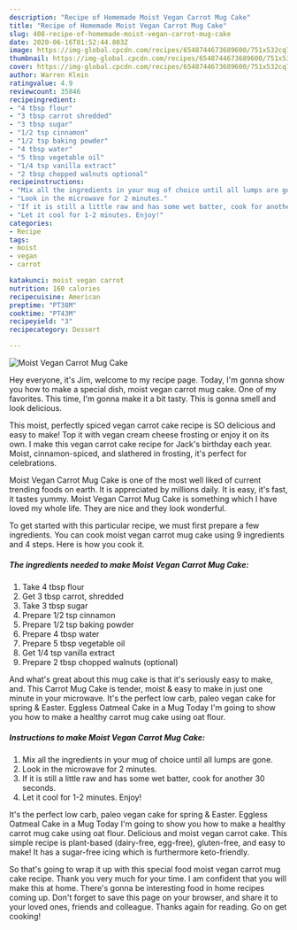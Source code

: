```yaml
---
description: "Recipe of Homemade Moist Vegan Carrot Mug Cake"
title: "Recipe of Homemade Moist Vegan Carrot Mug Cake"
slug: 408-recipe-of-homemade-moist-vegan-carrot-mug-cake
date: 2020-06-16T01:52:44.803Z
image: https://img-global.cpcdn.com/recipes/6548744673689600/751x532cq70/moist-vegan-carrot-mug-cake-recipe-main-photo.jpg
thumbnail: https://img-global.cpcdn.com/recipes/6548744673689600/751x532cq70/moist-vegan-carrot-mug-cake-recipe-main-photo.jpg
cover: https://img-global.cpcdn.com/recipes/6548744673689600/751x532cq70/moist-vegan-carrot-mug-cake-recipe-main-photo.jpg
author: Warren Klein
ratingvalue: 4.9
reviewcount: 35846
recipeingredient:
- "4 tbsp flour"
- "3 tbsp carrot shredded"
- "3 tbsp sugar"
- "1/2 tsp cinnamon"
- "1/2 tsp baking powder"
- "4 tbsp water"
- "5 tbsp vegetable oil"
- "1/4 tsp vanilla extract"
- "2 tbsp chopped walnuts optional"
recipeinstructions:
- "Mix all the ingredients in your mug of choice until all lumps are gone."
- "Look in the microwave for 2 minutes."
- "If it is still a little raw and has some wet batter, cook for another 30 seconds."
- "Let it cool for 1-2 minutes. Enjoy!"
categories:
- Recipe
tags:
- moist
- vegan
- carrot

katakunci: moist vegan carrot 
nutrition: 160 calories
recipecuisine: American
preptime: "PT38M"
cooktime: "PT43M"
recipeyield: "3"
recipecategory: Dessert

---
```



![Moist Vegan Carrot Mug Cake](https://img-global.cpcdn.com/recipes/6548744673689600/751x532cq70/moist-vegan-carrot-mug-cake-recipe-main-photo.jpg)

Hey everyone, it's Jim, welcome to my recipe page. Today, I'm gonna show you how to make a special dish, moist vegan carrot mug cake. One of my favorites. This time, I'm gonna make it a bit tasty. This is gonna smell and look delicious.

This moist, perfectly spiced vegan carrot cake recipe is SO delicious and easy to make! Top it with vegan cream cheese frosting or enjoy it on its own. I make this vegan carrot cake recipe for Jack&#39;s birthday each year. Moist, cinnamon-spiced, and slathered in frosting, it&#39;s perfect for celebrations.

Moist Vegan Carrot Mug Cake is one of the most well liked of current trending foods on earth. It is appreciated by millions daily. It is easy, it's fast, it tastes yummy. Moist Vegan Carrot Mug Cake is something which I have loved my whole life. They are nice and they look wonderful.


To get started with this particular recipe, we must first prepare a few ingredients. You can cook moist vegan carrot mug cake using 9 ingredients and 4 steps. Here is how you cook it.

<!--inarticleads1-->

##### The ingredients needed to make Moist Vegan Carrot Mug Cake:

1. Take 4 tbsp flour
1. Get 3 tbsp carrot, shredded
1. Take 3 tbsp sugar
1. Prepare 1/2 tsp cinnamon
1. Prepare 1/2 tsp baking powder
1. Prepare 4 tbsp water
1. Prepare 5 tbsp vegetable oil
1. Get 1/4 tsp vanilla extract
1. Prepare 2 tbsp chopped walnuts (optional)


And what&#39;s great about this mug cake is that it&#39;s seriously easy to make, and. This Carrot Mug Cake is tender, moist &amp; easy to make in just one minute in your microwave. It&#39;s the perfect low carb, paleo vegan cake for spring &amp; Easter. Eggless Oatmeal Cake in a Mug Today I&#39;m going to show you how to make a healthy carrot mug cake using oat flour. 

<!--inarticleads2-->

##### Instructions to make Moist Vegan Carrot Mug Cake:

1. Mix all the ingredients in your mug of choice until all lumps are gone.
1. Look in the microwave for 2 minutes.
1. If it is still a little raw and has some wet batter, cook for another 30 seconds.
1. Let it cool for 1-2 minutes. Enjoy!


It&#39;s the perfect low carb, paleo vegan cake for spring &amp; Easter. Eggless Oatmeal Cake in a Mug Today I&#39;m going to show you how to make a healthy carrot mug cake using oat flour. Delicious and moist vegan carrot cake. This simple recipe is plant-based (dairy-free, egg-free), gluten-free, and easy to make! It has a sugar-free icing which is furthermore keto-friendly. 

So that's going to wrap it up with this special food moist vegan carrot mug cake recipe. Thank you very much for your time. I am confident that you will make this at home. There's gonna be interesting food in home recipes coming up. Don't forget to save this page on your browser, and share it to your loved ones, friends and colleague. Thanks again for reading. Go on get cooking!
